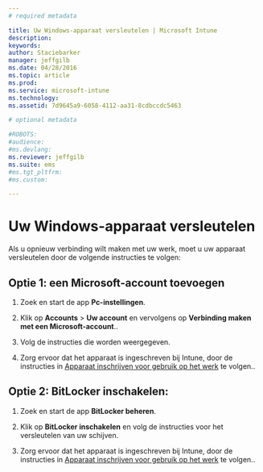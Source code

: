 ```yaml
---
# required metadata

title: Uw Windows-apparaat versleutelen | Microsoft Intune
description:
keywords:
author: Staciebarker
manager: jeffgilb
ms.date: 04/28/2016
ms.topic: article
ms.prod:
ms.service: microsoft-intune
ms.technology:
ms.assetid: 7d9645a9-6058-4112-aa31-8cdbccdc5463

# optional metadata

#ROBOTS:
#audience:
#ms.devlang:
ms.reviewer: jeffgilb
ms.suite: ems
#ms.tgt_pltfrm:
#ms.custom:

---
```


# Uw Windows-apparaat versleutelen
Als u opnieuw verbinding wilt maken met uw werk, moet u uw apparaat versleutelen door de volgende instructies te volgen:

## Optie 1: een Microsoft-account toevoegen

1.  Zoek en start de app **Pc-instellingen**.

2.  Klik op **Accounts** &gt; **Uw account** en vervolgens op **Verbinding maken met een Microsoft-account**..

3.  Volg de instructies die worden weergegeven.

4.  Zorg ervoor dat het apparaat is ingeschreven bij Intune, door de instructies in [Apparaat inschrijven voor gebruik op het werk](http://go.microsoft.com/fwlink/?LinkId=519071) te volgen..

## Optie 2: BitLocker inschakelen:

1.  Zoek en start de app **BitLocker beheren**.

2.  Klik op **BitLocker inschakelen** en volg de instructies voor het versleutelen van uw schijven.

3.  Zorg ervoor dat het apparaat is ingeschreven bij Intune, door de instructies in [Apparaat inschrijven voor gebruik op het werk](http://go.microsoft.com/fwlink/?LinkId=519071) te volgen..



<!--HONumber=May16_HO1-->


